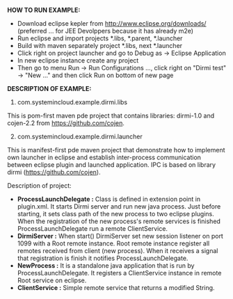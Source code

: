 <b>HOW TO RUN EXAMPLE:</b>
 * Download eclipse kepler from http://www.eclipse.org/downloads/ (preferred ... for JEE Devolppers because it has already m2e)
 * Run eclipse and import projects *.libs, *.parent, *.launcher
 * Build with maven separately project *.libs, next *.launcher
 * Click right on project launcher and go to Debug as -> Eclipse Application
 * In new eclipse instance create any project
 * Then go to menu Run -> Run Configurations ..., click right on "Dirmi test" -> "New ..." and then click Run on bottom of new page

<b>DESCRIPTION OF EXAMPLE:</b>

 1) com.systemincloud.example.dirmi.libs
 
 This is pom-first maven pde project that contains libraries: dirmi-1.0 and cojen-2.2 from https://github.com/cojen.
 
 2) com.systemincloud.example.dirmi.launcher

This is manifest-first pde maven project that demonstrate how to implement own launcher in eclipse and establish inter-process communication between eclipse plugin and launched application. IPC is based on library dirmi (https://github.com/cojen).


Description of project:
 * <b>ProcessLaunchDelegate :</b> Class is defined in extension point in plugin.xml. It starts Dirmi server and run new java process. Just before starting, it sets class path of the new process to two eclipse plugins.
When the registration of the new process's remote services is finished ProcessLaunchDelegate run a  remote ClientService.
 * <b>DirmiServer :</b> When start() DirmiServer set new session listener on port 1099 with a Root  remote instance. Root remote instance register all remotes received from client (new process). When it receives a signal that registration is finish it notifies ProcessLaunchDelegate.
 * <b>NewProcess :</b> It is a standalone java application that is run by ProcessLaunchDelegate. It registers a ClientService instance in remote Root service on eclipse.
 * <b>ClientService :</b> Simple remote service that returns a modified String.
